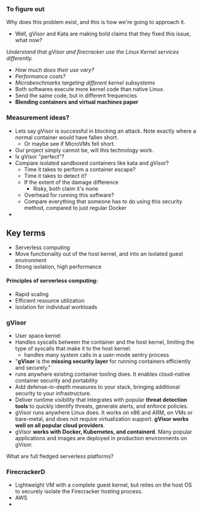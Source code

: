 ### To figure out
Why does this problem exist, and this is how we're going to approach it.
- Well, gVisor and Kata are making bold claims that they fixed this issue, what now?

*Understand that gVisor and firecracker use the Linux Kernel services differently.* 
- *How much does their use vary?* 
- *Performance costs?* 
- *Microbenchmarks targeting different kernel subsystems*
- Both softwares execute more kernel code than native Linux.
- Send the same code, but in different frequencies
- **Blending containers and virtual machines paper**

### Measurement ideas?
- Lets say gVisor is successful in blocking an attack. Note exactly where a normal container would have fallen short. 
	- Or maybe see if MicroVMs fell short. 
- Our project simply cannot be, will this technology work.
- Is gVisor "perfect"?
- Compare isolated sandboxed containers like kata and gVisor?
	- Time it takes to perform a container escape?
	- Time it takes to detect it?
	- If the extent of the damage difference
		- Risky, both claim it's none
	- Overhead for running this software?
	- Compare everything that someone has to do using this security method, compared to just regular Docker
- 



## Key terms
- Serverless computing
- Move functionality out of the host kernel, and into an isolated guest environment
- Strong isolation, high performance

#### Principles of serverless computing:
- Rapid scaling
- Efficient resource utilization
- Isolation for individual workloads

### gVisor
- User space kernel
- Handles syscalls between the container and the host kernel, limiting the type of syscalls that make it to the host kernel.
	- handles many system calls in a user-mode sentry process
- "**gVisor** is the **missing security layer** for running containers efficiently and securely."
- runs anywhere existing container tooling does. It enables cloud-native container security and portability
- Add defense-in-depth measures to your stack, bringing additional security to your infrastructure.
- Deliver runtime visibility that integrates with popular **threat detection tools** to quickly identify threats, generate alerts, and enforce policies.
- gVisor runs anywhere Linux does. It works on x86 and ARM, on VMs or bare-metal, and does not require virtualization support. **gVisor works well on all popular cloud providers**.
- gVisor **works with Docker, Kubernetes, and containerd**. Many popular applications and images are deployed in production environments on gVisor.

What are full fledged serverless platforms?

### FirecrackerD
- Lightweight VM with a complete guest kernel, but relies on the host OS to securely isolate the Firecracker hosting process. 
- AWS
- 
